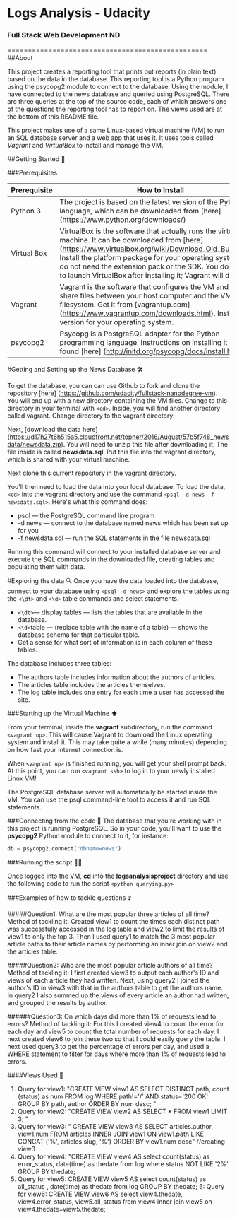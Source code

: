 # Logs Analysis - Udacity
### Full Stack Web Development ND
=================================================
##About

This project creates  a reporting tool that prints out reports (in plain text) based on the data in the database. This reporting tool is a Python program using the psycopg2 module to connect to the database. Using the module, I have connected to the news database and queried using PostgreSQL. There are three queries at the top of the source code, each of which answers one of the questions the reporting tool has to report on. The views used are at the bottom of this README file.

This project makes use of a same Linux-based virtual machine (VM) to run an SQL database server and a web app that uses it. It uses tools called *Vagrant* and *VirtualBox* to install and manage the VM.

##Getting Started :rocket:

###Prerequisites

**Prerequisite** | **How to Install**
------------ | -------------
Python 3 | The project is based on the latest version of the Python language, which can be downloaded from [here] (https://www.python.org/downloads/)
Virtual Box | VirtualBox is the software that actually runs the virtual machine. It can be downloaded from [here] (https://www.virtualbox.org/wiki/Download_Old_Builds_5_1). Install the platform package for your operating system. You do not need the extension pack or the SDK. You do not need to launch VirtualBox after installing it; Vagrant will do that.
Vagrant | Vagrant is the software that configures the VM and lets you share files between your host computer and the VM's filesystem. Get it from [vagrantup.com] (https://www.vagrantup.com/downloads.html). Install the version for your operating system.
psycopg2  | Psycopg is a PostgreSQL adapter for the Python programming language. Instructions on installing it can be found [here] (http://initd.org/psycopg/docs/install.html)


#Getting and Setting up the News Database :hammer_and_wrench:

To get the database, you can can use Github to fork and clone the repository [here] (https://github.com/udacity/fullstack-nanodegree-vm). You will end up with a new directory containing the VM files. Change to this directory in your terminal with `<cd>`. Inside, you will find another directory called vagrant. Change directory to the vagrant directory:

Next, [download the data here] (https://d17h27t6h515a5.cloudfront.net/topher/2016/August/57b5f748_newsdata/newsdata.zip). You will need to unzip this file after downloading it. The file inside is called **newsdata.sql**. Put this file into the vagrant directory, which is shared with your virtual machine.

Next clone this current repository in the vagrant directory.

You'll then need to load the data into your local database.
To load the data, `<cd>` into the vagrant directory and use the command `<psql -d news -f newsdata.sql>`.
Here's what this command does:
* psql — the PostgreSQL command line program
* -d news — connect to the database named news which has been set up for you
* -f newsdata.sql — run the SQL statements in the file newsdata.sql

Running this command will connect to your installed database server and execute the SQL commands in the downloaded file, creating tables and populating them with data.


#Exploring the data :mag:
Once you have the data loaded into the database, connect to your database using `<psql -d news>` and explore the tables using the `<\dt>` and `<\d>` table commands and select statements.

* `<\dt>`— display tables — lists the tables that are available in the database.
* `<\d>`table — (replace table with the name of a table) — shows the database schema for that particular table.
* Get a sense for what sort of information is in each column of these tables.

The database includes three tables:

* The authors table includes information about the authors of articles.
* The articles table includes the articles themselves.
* The log table includes one entry for each time a user has accessed the site.


###Starting up the Virtual Machine	:arrow_up:

From your terminal, inside the __vagrant__ subdirectory, run the command `<vagrant up>`. This will cause Vagrant to download the Linux operating system and install it. This may take quite a while (many minutes) depending on how fast your Internet connection is.

When `<vagrant up>` is finished running, you will get your shell prompt back. At this point, you can run `<vagrant ssh>` to log in to your newly installed Linux VM!

The PostgreSQL database server will automatically be started inside the VM. You can use the psql command-line tool to access it and run SQL statements.


###Connecting from the code :link:
The database that you're working with in this project is running PostgreSQL. So in your code, you'll want to use the __psycopg2__ Python module to connect to it, for instance:

```python
db = psycopg2.connect("dbname=news")
```
###Running the script :running_man:

Once logged into the VM, __cd__ into the __logsanalysisproject__ directory and use the following code to run the script
`<python querying.py>`

###Examples of how to tackle questions :question:

#####Question1: What are the most popular three articles of all time?
Method of tackling it: Created view1 to count the times each distinct path was successfully accessed in the log table and view2 to limit the results of view1 to only the top 3. Then I used query1 to match the 3 most popular article paths to their article names by performing an inner join on view2 and the articles table.


#####Question2: Who are the most popular article authors of all time?
Method of tackling it: I first created view3 to output each author's ID and views of each article they had written. Next, using query2 I joined the author's ID in view3 with that in the authors table to get the authors name. In query2 I also summed up the views of every article an author had written, and grouped the results by author.


######Question3: On which days did more than 1% of requests lead to errors?
Method of tackling it: For this I created view4 to count the  error for each day and view5 to count the total number of requests for each day. I next created view6 to join these two so that I could easily query the table. I next used query3 to get the percentage of errors per day, and used a WHERE statement to filter for days where more than 1% of requests lead to errors.


####Views Used :eyes:


1) Query for view1: "CREATE VIEW view1 AS SELECT DISTINCT path, count (status) as num FROM log WHERE path!='/' AND status='200 OK' GROUP BY path, author ORDER BY num desc; "
2) Query for view2: "CREATE VIEW view2 AS SELECT * FROM view1 LIMIT 3; "
3) Query for view3: " CREATE VIEW view3 AS SELECT articles.author, view1.num FROM articles  INNER JOIN view1 ON view1.path LIKE CONCAT ('%', articles.slug, '%') ORDER BY view1.num desc" //creating view3
4) Query for view4: "CREATE VIEW view4 AS select count(status) as error_status, date(time) as thedate from log where status NOT LIKE '2%' GROUP BY thedate;
5) Query for view5: CREATE VIEW view5 AS select count(status) as all_status , date(time) as thedate from log GROUP BY thedate;
6: Query for view6: CREATE VIEW view6 AS select view4.thedate, view4.error_status, view5.all_status from view4 inner join view5 on view4.thedate=view5.thedate;
